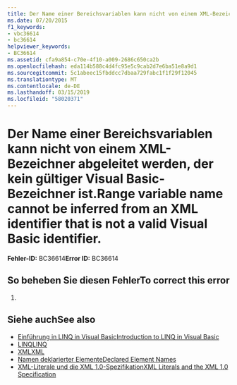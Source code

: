 ```yaml
---
title: Der Name einer Bereichsvariablen kann nicht von einem XML-Bezeichner abgeleitet werden, der kein gültiger Visual Basic-Bezeichner ist.
ms.date: 07/20/2015
f1_keywords:
- vbc36614
- bc36614
helpviewer_keywords:
- BC36614
ms.assetid: cfa9a854-c70e-4f10-a009-2686c650ca2b
ms.openlocfilehash: eda114b588c4d4fc95e5c9cab2d7e6ba51e8a9d1
ms.sourcegitcommit: 5c1abeec15fbddcc7dbaa729fabc1f1f29f12045
ms.translationtype: MT
ms.contentlocale: de-DE
ms.lasthandoff: 03/15/2019
ms.locfileid: "58020371"
---
```

# <a name="range-variable-name-cannot-be-inferred-from-an-xml-identifier-that-is-not-a-valid-visual-basic-identifier"></a><span data-ttu-id="f891f-102">Der Name einer Bereichsvariablen kann nicht von einem XML-Bezeichner abgeleitet werden, der kein gültiger Visual Basic-Bezeichner ist.</span><span class="sxs-lookup"><span data-stu-id="f891f-102">Range variable name cannot be inferred from an XML identifier that is not a valid Visual Basic identifier.</span></span>
<span data-ttu-id="f891f-103">**Fehler-ID:** BC36614</span><span class="sxs-lookup"><span data-stu-id="f891f-103">**Error ID:** BC36614</span></span>  
  
## <a name="to-correct-this-error"></a><span data-ttu-id="f891f-104">So beheben Sie diesen Fehler</span><span class="sxs-lookup"><span data-stu-id="f891f-104">To correct this error</span></span>  
  
1.  
  
## <a name="see-also"></a><span data-ttu-id="f891f-105">Siehe auch</span><span class="sxs-lookup"><span data-stu-id="f891f-105">See also</span></span>

- [<span data-ttu-id="f891f-106">Einführung in LINQ in Visual Basic</span><span class="sxs-lookup"><span data-stu-id="f891f-106">Introduction to LINQ in Visual Basic</span></span>](../../visual-basic/programming-guide/language-features/linq/introduction-to-linq.md)
- [<span data-ttu-id="f891f-107">LINQ</span><span class="sxs-lookup"><span data-stu-id="f891f-107">LINQ</span></span>](../../visual-basic/programming-guide/language-features/linq/index.md)
- [<span data-ttu-id="f891f-108">XML</span><span class="sxs-lookup"><span data-stu-id="f891f-108">XML</span></span>](../../visual-basic/programming-guide/language-features/xml/index.md)
- [<span data-ttu-id="f891f-109">Namen deklarierter Elemente</span><span class="sxs-lookup"><span data-stu-id="f891f-109">Declared Element Names</span></span>](../../visual-basic/programming-guide/language-features/declared-elements/declared-element-names.md)
- [<span data-ttu-id="f891f-110">XML-Literale und die XML 1.0-Spezifikation</span><span class="sxs-lookup"><span data-stu-id="f891f-110">XML Literals and the XML 1.0 Specification</span></span>](../../visual-basic/programming-guide/language-features/xml/xml-literals-and-the-xml-1-0-specification.md)
